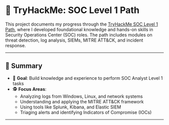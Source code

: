 # 🧪 TryHackMe: SOC Level 1 Path

This project documents my progress through the [TryHackMe SOC Level 1 Path](https://tryhackme.com/path/outline/soc-level-1), where I developed foundational knowledge and hands-on skills in Security Operations Center (SOC) roles. The path includes modules on threat detection, log analysis, SIEMs, MITRE ATT&CK, and incident response.

---

## 📌 Summary

- 🎯 **Goal**: Build knowledge and experience to perform SOC Analyst Level 1 tasks
- 🕵️ **Focus Areas**:
  - Analyzing logs from Windows, Linux, and network systems
  - Understanding and applying the MITRE ATT&CK framework
  - Using tools like Splunk, Kibana, and Elastic SIEM
  - Triaging alerts and identifying Indicators of Compromise (IOCs)

---


